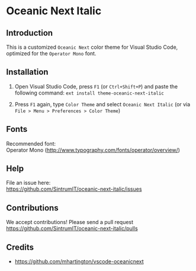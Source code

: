 # Oceanic Next Italic

## Introduction
This is a customized `Oceanic Next` color theme for Visual Studio Code, optimized for the `Operator Mono` font.

## Installation
1. Open Visual Studio Code, press `F1` (or `Ctrl+Shift+P`) and paste the following command: `ext install theme-oceanic-next-italic`

2. Press `F1` again, type `Color Theme` and select `Oceanic Next Italic` (or via `File > Menu > Preferences > Color Theme`)

## Fonts
Recommended font:  
Operator Mono (http://www.typography.com/fonts/operator/overview/)

## Help
File an issue here:  
https://github.com/SintrumIT/oceanic-next-italic/issues

## Contributions
We accept contributions! Please send a pull request  
https://github.com/SintrumIT/oceanic-next-italic/pulls

## Credits
* https://github.com/mhartington/vscode-oceanicnext